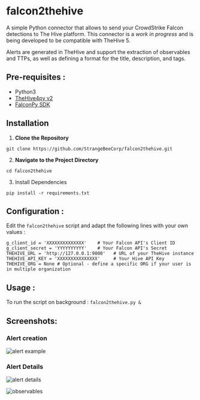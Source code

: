 # falcon2thehive

A simple Python connector that allows to send your CrowdStrike Falcon detections to The Hive platform.
This connector is a *work in progress* and is being developed to be compatible with TheHive 5.

Alerts are generated in TheHive and support the extraction of observables and TTPs, as well as defining a format for the title, description, and tags.


## Pre-requisites :
-   Python3 
- [TheHive4py v2](https://github.com/TheHive-Project/TheHive4py)
- [FalconPy SDK ](https://github.com/CrowdStrike/falconpy)

## Installation
1. **Clone the Repository**

```git clone https://github.com/StrangeBeeCorp/falcon2thehive.git```

2. **Navigate to the Project Directory**

```cd falcon2thehive```

3. Install Dependencies

```pip install -r requirements.txt```

## Configuration :
Edit the `falcon2thehive` script and adapt the following lines with your own values :
```
g_client_id = 'XXXXXXXXXXXXXX'    # Your Falcon API's Client ID
g_client_secret = 'YYYYYYYYYY'    # Your Falcon API's Secret        
THEHIVE_URL = 'http://127.0.0.1:9000'   # URL of your TheHive instance
THEHIVE_API_KEY = 'XXXXXXXXXXXXXXX'     # Your Hive API Key
THEHIVE_ORG = None # Optional - define a specific ORG if your user is in multiple organization
```

## Usage :
To run the script on background :
`falcon2thehive.py &`

## Screenshots:
### Alert creation
![alert example](<./assets/alert-example.png>)

### Alert Details
![alert details](<./assets/alert-example-details.png>)

![observables](<./assets/alert-observables-details.png>)